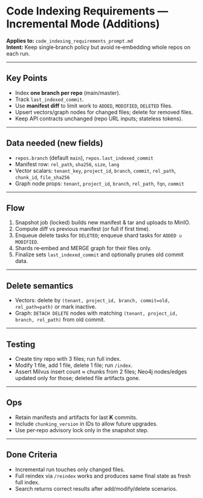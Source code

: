 
# Code Indexing Requirements — Incremental Mode (Additions)
**Applies to:** `code_indexing_requirements_prompt.md`  
**Intent:** Keep single‑branch policy but avoid re‑embedding whole repos on each run.

---

## Key Points
- Index **one branch per repo** (main/master).  
- Track `last_indexed_commit`.  
- Use **manifest diff** to limit work to `ADDED`, `MODIFIED`, `DELETED` files.  
- Upsert vectors/graph nodes for changed files; delete for removed files.  
- Keep API contracts unchanged (repo URL inputs; stateless tokens).

---

## Data needed (new fields)
- `repos.branch` (default `main`), `repos.last_indexed_commit`  
- Manifest row: `rel_path`, `sha256`, `size`, `lang`  
- Vector scalars: `tenant_key`, `project_id`, `branch`, `commit`, `rel_path`, `chunk_id`, `file_sha256`  
- Graph node props: `tenant`, `project_id`, `branch`, `rel_path`, `fqn`, `commit`

---

## Flow
1. Snapshot job (locked) builds new manifest & tar and uploads to MinIO.  
2. Compute diff vs previous manifest (or full if first time).  
3. Enqueue delete tasks for `DELETED`; enqueue shard tasks for `ADDED ∪ MODIFIED`.  
4. Shards re‑embed and MERGE graph for their files only.  
5. Finalize sets `last_indexed_commit` and optionally prunes old commit data.

---

## Delete semantics
- Vectors: delete by `(tenant, project_id, branch, commit=old, rel_path=path)` or mark inactive.  
- Graph: `DETACH DELETE` nodes with matching `(tenant, project_id, branch, rel_path)` from old commit.

---

## Testing
- Create tiny repo with 3 files; run full index.  
- Modify 1 file, add 1 file, delete 1 file; run `/index`.  
- Assert Milvus insert count ≈ chunks from 2 files; Neo4j nodes/edges updated only for those; deleted file artifacts gone.

---

## Ops
- Retain manifests and artifacts for last **K** commits.  
- Include `chunking_version` in IDs to allow future upgrades.  
- Use per‑repo advisory lock only in the snapshot step.

---

## Done Criteria
- Incremental run touches only changed files.  
- Full reindex via `/reindex` works and produces same final state as fresh full index.  
- Search returns correct results after add/modify/delete scenarios.
